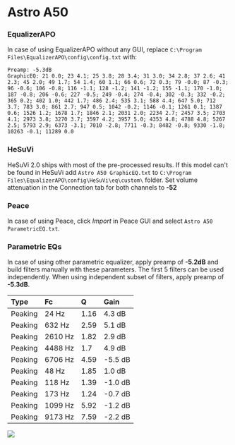# Astro A50

### EqualizerAPO
In case of using EqualizerAPO without any GUI, replace `C:\Program Files\EqualizerAPO\config\config.txt`
with:
```
Preamp: -5.3dB
GraphicEQ: 21 0.0; 23 4.1; 25 3.8; 28 3.4; 31 3.0; 34 2.8; 37 2.6; 41 2.3; 45 2.0; 49 1.7; 54 1.4; 60 1.1; 66 0.6; 72 0.3; 79 -0.0; 87 -0.3; 96 -0.6; 106 -0.8; 116 -1.1; 128 -1.2; 141 -1.2; 155 -1.1; 170 -1.0; 187 -0.8; 206 -0.6; 227 -0.5; 249 -0.4; 274 -0.4; 302 -0.3; 332 -0.2; 365 0.2; 402 1.0; 442 1.7; 486 2.4; 535 3.1; 588 4.4; 647 5.0; 712 3.7; 783 3.0; 861 2.7; 947 0.5; 1042 -0.2; 1146 -0.1; 1261 0.1; 1387 0.6; 1526 1.2; 1678 1.7; 1846 2.1; 2031 2.0; 2234 2.7; 2457 3.5; 2703 4.1; 2973 3.8; 3270 3.7; 3597 4.2; 3957 5.0; 4353 4.8; 4788 4.8; 5267 2.5; 5793 2.9; 6373 -3.1; 7010 -2.8; 7711 -0.3; 8482 -0.8; 9330 -1.8; 10263 -0.1; 11289 0.0
```

### HeSuVi
HeSuVi 2.0 ships with most of the pre-processed results. If this model can't be found in HeSuVi add
`Astro A50 GraphicEQ.txt` to `C:\Program Files\EqualizerAPO\config\HeSuVi\eq\custom\` folder.
Set volume attenuation in the Connection tab for both channels to **-52**

### Peace
In case of using Peace, click *Import* in Peace GUI and select `Astro A50 ParametricEQ.txt`.

### Parametric EQs
In case of using other parametric equalizer, apply preamp of **-5.2dB** and build filters manually
with these parameters. The first 5 filters can be used independently.
When using independent subset of filters, apply preamp of **-5.3dB**.

| Type    | Fc      |    Q | Gain    |
|:--------|:--------|:-----|:--------|
| Peaking | 24 Hz   | 1.16 | 4.3 dB  |
| Peaking | 632 Hz  | 2.59 | 5.1 dB  |
| Peaking | 2610 Hz | 1.82 | 2.9 dB  |
| Peaking | 4488 Hz | 1.7  | 4.9 dB  |
| Peaking | 6706 Hz | 4.59 | -5.5 dB |
| Peaking | 48 Hz   | 1.85 | 1.0 dB  |
| Peaking | 118 Hz  | 1.39 | -1.0 dB |
| Peaking | 173 Hz  | 1.24 | -0.7 dB |
| Peaking | 1099 Hz | 5.92 | -1.2 dB |
| Peaking | 9173 Hz | 7.59 | -2.2 dB |

![](https://raw.githubusercontent.com/jaakkopasanen/AutoEq/master/results/rtings/rtings/Astro%20A50/Astro%20A50.png)